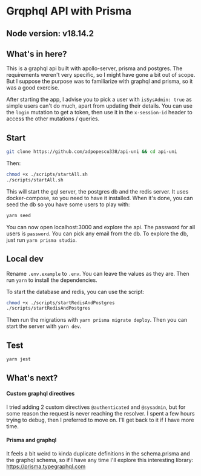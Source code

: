 # Grqphql API with Prisma

## Node version: v18.14.2

## What's in here?

This is a graphql api built with apollo-server, prisma and postgres.
The requirements weren't very specific, so I might have gone a bit out of scope. But I suppose the purpose was to familiarize with graphql and prisma, so it was a good exercise.

After starting the app, I advise you to pick a user with `isSysAdmin: true` as simple users can't do much, apart from updating their details.
You can use the `login` mutation to get a token, then use it in the `x-session-id` header to access the other mutations / queries.

## Start

```bash
git clone https://github.com/adpopescu338/api-uni && cd api-uni
```

Then:

```bash
chmod +x ./scripts/startAll.sh
./scripts/startAll.sh
```

This will start the gql server, the postgres db and the redis server.
It uses docker-compose, so you need to have it installed.
When it's done, you can seed the db so you have some users to play with:

```bash
yarn seed
```

You can now open localhost:3000 and explore the api.
The password for all users is `password`.
You can pick any email from the db.
To explore the db, just run `yarn prisma studio`.

## Local dev

Rename `.env.example` to `.env`. You can leave the values as they are.
Then run `yarn` to install the dependencies.

To start the database and redis, you can use the script:

```bash
chmod +x ./scripts/startRedisAndPostgres
./scripts/startRedisAndPostgres
```
Then run the migrations with `yarn prisma migrate deploy`.
Then you can start the server with `yarn dev`.

## Test

```bash
yarn jest
```

## What's next?

#### Custom graphql directives

I tried adding 2 custom directives `@authenticated` and `@sysadmin`, but for some reason the request is never reaching the resolver. I spent a few hours trying to debug, then I preferred to move on. I'll get back to it if I have more time.

#### Prisma and graphql

It feels a bit weird to kinda duplicate definitions in the schema.prisma and the graphql schema, so if I have any time I'll explore this interesting library: https://prisma.typegraphql.com
